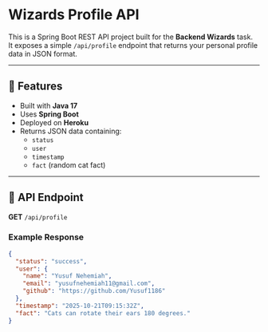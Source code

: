 # Wizards Profile API

This is a Spring Boot REST API project built for the **Backend Wizards** task.  
It exposes a simple `/api/profile` endpoint that returns your personal profile data in JSON format.

---

## 🚀 Features
- Built with **Java 17**
- Uses **Spring Boot**
- Deployed on **Heroku**
- Returns JSON data containing:
  - `status`
  - `user`
  - `timestamp`
  - `fact` (random cat fact)

---

## 📡 API Endpoint

**GET** `/api/profile`

### Example Response
```json
{
  "status": "success",
  "user": {
    "name": "Yusuf Nehemiah",
    "email": "yusufnehemiah11@gmail.com",
    "github": "https://github.com/Yusuf1186"
  },
  "timestamp": "2025-10-21T09:15:32Z",
  "fact": "Cats can rotate their ears 180 degrees."
}
